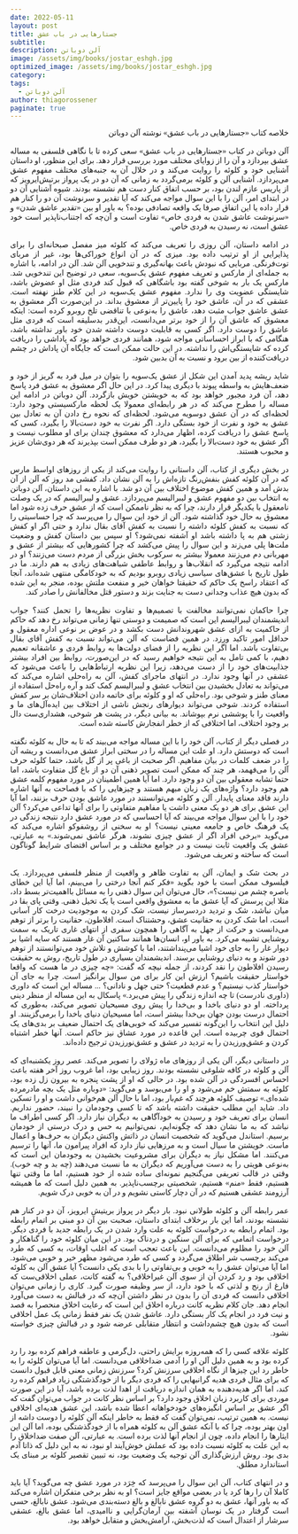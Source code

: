 ```yaml
---
date: 2022-05-11
layout: post
title: جستارهایی در باب عشق
subtitle: 
description: آلن دوباتن
image: /assets/img/books/jostar_eshgh.jpg
optimized_image: /assets/img/books/jostar_eshgh.jpg
category: 
tags:
  - آلن دوباتن
author: thiagorossener
paginate: true
---
```

<div align="justify" dir="rtl" style="font-family:vazir;">

خلاصه کتاب «جستارهایی در باب عشق» نوشته آلن دوباتن<br>
<br>
آلن دوباتن در کتاب «جستارهایی در باب عشق» سعی کرده تا با نگاهی فلسفی به مساله عشق بپردازد و آن را از زوایای مختلف مورد بررسی قرار دهد. برای این منظور، او داستان آشنایی خود و کلوئه را روایت می‌کند و در خلال آن به جنبه‌های مختلف مفهوم عشق می‌پردازد. آشنایی آلن و کلوئه برمی‌گردد به زمانی که آن دو در یک پرواز برتیش‌ایرویز که از پاریس عازم لندن بود، بر حسب اتفاق کنار دست هم نشسته بودند. شیوه آشنایی آن دو در ابتدای امر، آلن را با این سوال مواجه می‌کند که آیا تقدیر و سرنوشت آن دو را کنار هم قرار داده یا این اتفاق صرفا یک واقعه تصادفی بوده؟ به باور او بین «تقدیر عاشق شدن» و «سرنوشت عاشق شدن به فردی خاص» تفاوت است و آن‌چه که اجتناب‌ناپذیر است خود عشق است، نه رسیدن به فردی خاص.<br>
<br>
در ادامه داستان، آلن روزی را تعریف می‌کند که کلوئه میز مفصل صبحانه‌ای را برای پذایرایی از او ترتیب داده بود. میزی که در آن انواع خوراکی‌ها بود، غیر از مربای توت‌فرنگی. مربایی که نبودش باعث بهانه‌گیری و تندخویی آلن ‌شد. آلن در ادامه، با اشاره به جمله‌ای از مارکس و تعریف مفهوم عشق یک‌سویه، سعی در توضیح این تندخویی شد. مارکس یک بار به شوخی گفته بود باشگاهی که قبول کند فردی مثل او عضوش باشد، شایستگی عضویت وی را ندارد. مفهوم عشق یک‌سویه در این کلام طنز نهفته است. عشقی که در آن، عاشق خود را پایین‌تر از معشوق بداند. در این‌صورت اگر معشوق به عشق عاشق جواب مثبت دهد، عاشق را به‌نوعی با تناقضی تلخ روبرو کرده است: اینکه معشوق که عاشق آن را از خود برتر می‌دانست، این‌قدر بدسلیقه است که فردی مثل عاشق را دوست دارد. اگر کسی به قابلیت دوست داشته شدن خود باور نداشته باشد، هنگامی که با ابراز احساساتی مواجه شود، همانند فردی خواهد بود که پاداشی را دریافت کرده که شایستگی‌اش را نداشته. در این حالت ممکن است که جایگاه آن پاداش در چشم دریافت‌کننده از بین برود و نسبت به آن بدبین شود.<br>
<br>
شاید ریشه پدید آمدن این شکل از عشق یک‌سویه را بتوان در میل فرد به گریز از خود و ضعف‌هایش به واسطه پیوند با دیگری پیدا کرد. در این حال اگر معشوق به عشق فرد پاسخ دهد، آن فرد مجبور خواهد بود که به خویشتن خویش بازگردد. آلن دوباتن در ادامه این مساله را مطرح می‌کند که در هر رابطه‌ای معمولا یک لحظه مارکسیستی وجود دارد: لحظه‌ای که در آن عشق دوسویه می‌شود. لحظه‌ای که نحوه رخ دادن آن به تعادل بین عشق به خود و نفرت از خود بستگی دارد. اگر نفرت به خود دست‌بالا را بگیرد، کسی که پاسخ عشق را دریافت کرده، اظهار می‌دارد که معشوق چندان برای او مطلوب نیست و اگر عشق به خود دست‌بالا را بگیرد، هر دو طرف ممکن است بپذیرند که هر دوی‌شان عزیز و محبوب هستند.<br>
<br>
در بخش دیگری از کتاب، آلن داستانی را روایت می‌کند از یکی از روزهای اواسط مارس که در آن کلوئه کفش بنفش‌رنگ تازه‌اش را به آلن نشان داد. کفشی مد روز که آلن از آن بدش آمد و همین کفش موضوع اختلاف بین آن دو شد. با اشاره به این داستان، آلن دوباتن به انتخاب بین دو مفهوم عشق و لیبرالیسم می‌پردازد. عشق و لیبرالیسم که در یک وصلت نامعقول با یکدیگر قرار دارند، چرا که به‌ نظر ناممکن است که از عشق حرف زده شود اما معشوق به حال خود گذاشته شود. آلن از خود این سوال را می‌پرسد که چرا حساسیتی را که نسبت به کفش کلوئه داشته را نسبت به کفش آقای بقال ندارد و حتی اگر او کفش زشتی هم به پا داشته باشد او آشفته نمی‌شود؟ او سپس بین داستان کفش و وضعیت ملت‌ها پلی می‌زند و این سوال را پیش می‌کشد که چرا کشورهایی که بیشتر از عشق و مهربانی دم می‌زنند معمولا بیشتر به سرکوب بخش بزرگی از مردم دست می‌زنند؟ او در ادامه نتیجه می‌گیرد که انقلاب‌ها و روابط عاطفی شباهت‌های زیادی به هم دارند. ما در طول تاریخ با عشق‌های سیاسی زیادی روبرو بودیم که به خودکامگی منتهی شده‌اند، آنجا که اعتقاد راسخ یک حاکم که حقیقتا خواهان خیر و منفعت ملتش بوده، منجر به این شده که بدون هیچ عذاب وجدانی دست به جنایت بزند و دستور قتل مخالفانش را صادر کند.<br>
<br>
چرا حاکمان نمی‌توانند مخالفت با تصمیم‌ها و تفاوت نظریه‌ها را تحمل کنند؟ جواب اندیشمندان لیبرالیسم این است که صمیمت و دوستی تنها زمانی می‌تواند رخ دهد که حاکم از حاکمیت به ازای عشق شهروندانش دست بکشد و در عوض بر نوعی اداره معقول و حداقل امور تاکید ورزد. در همین فضاست که آلن می‌تواند نسبت به کفش آقای بقال بی‌تفاوت باشد. اما اگر این نظریه را از فضای دولت‌ها به روابط فردی و عاشقانه تعمیم دهیم، با کمی تامل به این نتیجه خواهیم رسید که در این‌صورت، روابط بین افراد بیشتر جذابیت‌های خود را از دست می‌دهد، زیرا این نظریه ارتباط‌هایی را باعث می‌شود که عشقی در آنها وجود ندارد. در انتهای ماجرای کفش، آلن به راه‌حلی اشاره می‌کند که می‌تواند به تعادل بخشیدن بین انتخاب عشق و لیبرالیسم کمک کند و آره راه‌حل استفاده از معنای طنز و شوخی بود. راه‌حلی که او و کلوئه برای خاتمه دادن اختلاف‌شان بر سر کفش استفاده کردند. شوخی می‌تواند دیوارهای رنجش ناشی از اختلاف بین ایده‌آل‌های ما و واقعیت را با پوششی نرم بپوشاند. به بیانی دیگر، در پشت هر شوخی، هشداری‌ست دال بر وجود اختلاف، اما اختلافی که از خطر انفجارش کاسته شده است.<br>
<br>
در فصلی دیگر از کتاب، آلن خود را با این مساله مواجه می‌بیند که تا به حال به کلوئه نگفته است که دوستش دارد. او علت این مساله را در سختی ابراز عشق می‌دانست و ریشه آن را در ضعف کلمات در بیان مفاهیم. اگر صحبت از باغی پر از گل باشد، حتما کلوئه حرف آلن را می‌فهمد، هر چند که ممکن است تصویر ذهنی آن دو از باغ گل متفاوت باشد، اما حتما تشابه معقولی بین آن دو وجود دارد. اما آیا همین اطمینان در مورد مفهوم کلمه عشق هم وجود دارد؟ واژه‌های یک زبان مبهم‌ هستند و چیزهایی را که با فصاحت به آنها اشاره دارند فاقد معنای پایدار. آلن و کلوئه می‌توانستند در مورد عاشق بودن حرف بزنند، اما آیا این عشق برای هر دو یک معنی داشت یا مفاهیم متفاوتی را برای آنها تداعی می‌کرد؟ آلن خود را با این سوال مواجه می‌بیند که آیا احساسی که در مورد عشق دارد نتیجه زندگی در یک فرهنگ خاص و جامعه معینی نیست؟ او به سخنی از روشفوکو اشاره می‌کند که می‌گوید «برخی افراد اگر از عشق چیزی نشوند، هرگر عاشق نمی‌شوند.» به عبارتی، عشق یک واقعیت ثابت نیست و در جوامع مختلف و بر اساس اقتضای شرایط گوناگون است که ساخته و تعریف می‌شود.<br>
<br>
در بحث شک و ایمان، آلن به تفاوت ظاهر و واقعیت از منظر فلسفی می‌پردازد. یک فیلسوف ممکن است با خود بگوید «فکر کنم آنجا درختی را می‌بینم، اما آیا این خطای باصره چشم من نیست؟»، حال می‌توان این سوال ذهنی را به مسائل بااهمیت‌تر بسط داد، مثلا این پرسش که آیا عشق ما به معشوق واقعی است یا یک تخیل ذهنی. وقتی پای بقا در میان نباشد، شک و تردید دردسرساز نیست، شک کردن به موجودیت درخت کار آسانی است، اما شک کردن به حقانیت عشق، وحشتناک است. افلاطون، حقانیت را برتر از توهم می‌دانست و حرکت از جهل به آگاهی را همچون سفری از انتهای غاری تاریک به سمت روشنایی تشبیه می‌کرد. به باور او، انسان‌ها همانند ساکنین آن غار هستند که سایه اشیا بر دیوار غار را به جای خود اشیا می‌پنداشتند، اما با کوشش و تلاش خود می‌توانستند از توهم دور شوند و به دنیای روشنایی برسند. اندیشمندان بسیاری در طول تاریخ، روش به حقیقت رسیدن افلاطون را نقد کردند، از جمله نیچه که گفت: «چه چیزی در ما هست که واقعا خواستار حقیقت باشیم؟ ارزش این کار برای من سوال برانگیز است. چرا به جای آن خواستار کذب نیستیم؟ و عدم قطعیت؟ حتی جهل و نادانی؟ ... مساله این است که داوری (داوری نادرست) تا چه اندازه زندگی را پیش می‌برد.» پاسکال به این مساله از منظر دینی پرداخته. او دو دنیای باخدا و بی‌خدا را پیش روی مسیحیان تصویر می‌کند، به‌طوری که احتمال درست بودن جهان بی‌خدا بیشتر است، اما مسیحیان دنیای باخدا را برمی‌گزینند. او دلیل این انتخاب را این‌گونه تفسیر می‌کند که خوبی‌های یک احتمال ضعیف بر بدی‌های یک احتمال قوی چربیده است. این قاعده در مورد عشاق نیز حاکم است. آنها خطر اشتباه کردن و عشق‌ورزیدن را به تردید در عشق و عشق‌نورزیدن ترجیح داده‌اند.<br>
<br>
در داستانی دیگر، آلن یکی از روزهای ماه ژولای را تصویر می‌کند. عصر روز یکشنبه‌ای که آلن و کلوئه در کافه شلوغی نشسته بودند. روز زیبایی بود، اما غروب روز آخر هفته باعث احساس افسردگی در آلن شده بود. در حالی که او از پشت پنجره به بیرون زل زده بود، کلوئه به سمتش خم می‌شود و او را می‌بوسد و می‌گوید: «دوباره مثل یک بچه مادرمرده شده‌ای.» توصیف کلوئه هرچند که غم‌بار بود، اما با حال آلن هم‌خوانی داشت و او را تسکین داد. شاید این مطلب حقیقت داشته باشد که تا کسی وجودمان را نبیند، حضور نداریم. انسان برای تعریف خود و رسیدن به خودآگاهی به دیگران نیاز دارد. اگر کسی اطراف ما نباشد که به ما نشان دهد که چگونه‌ایم، نمی‌توانیم به حس و درک درستی از خودمان برسیم. استاندل می‌گوید که شخصیت انسان در ذاتش واکنش دیگران به حرف‌ها و اعمال ماست. خویشتن ما سیال است و به مرزهایی نیاز دارد که افراد پیرامون ما، آنها را ترسیم می‌کنند. اما مشکل نیاز به دیگران برای مشروعیت بخشیدن به وجودمان این است که به‌نوعی هویتی را به دست می‌آوریم که دیگران به ما نسبت می‌دهند (چه بد و چه خوب).  وقتی در قالب تعریفی می‌گنجیم نمونه‌ای ساده شده از خود هستیم، اما ما وقتی تنها هستیم، فقط «منم» هستیم، شخصیتی برچسب‌ناپذیر. به همین دلیل است که ما همیشه آرزومند عشقی هستیم که در آن دچار کاستی نشویم و در آن به خوبی درک شویم.<br>
<br>
عمر رابطه آلن و کلوئه طولانی نبود. بار دیگر در پرواز بریتیش ایرویز، آن دو در کنار هم نشسته بودند، اما این بار برخلاف ابتدای داستان، صحبت بین آن دو مبنی بر اتمام رابطه بود. اتمام رابطه به درخواست کلوئه به علت وارد شدن در یک رابطه جدید با فردی دیگر. درخواست اتمامی که برای آلن سنگین و دردناک بود. در این میان کلوئه خود را گناهکار و آلن خود را مظلوم می‌دانست. این باعث تعجب است که اغلب اوقات، به کسی که طرد می‌کند برچسب شر اطلاق می‌گردد و کسی که طرد می‌شود مظهر خیر و خوبی می‌شود. اما آیا می‌توان عشق را به خوبی و بی‌تفاوتی را با بدی یکی دانست؟ آیا عشق آلن به کلوئه اخلاقی بود و رد کردن آن از سوی آلن غیراخلاقی؟ به گفته کانت، عملی اخلاقی‌ست که فارغ از رنج و لذتی که با خود دارد، از سر وظیفه صورت گیرد. کاری را زمانی می‌توان اخلاقی دانست که فردی آن را بدون در نظر داشتن آن‌چه که در قبالش به دست می‌آورد انجام دهد. جان کلام نظریه کانت درباره اخلاق این است که رعایت اخلاق منحصرا به قصد و نیت فرد در انجام یک کار بستگی دارد. عاشق شدن یک نفر فقط زمانی یک عمل اخلاقی است که بدون هیچ چشم‌داشت و انتظار متقابلی عرضه شود و در قبالش چیزی خواسته نشود.<br>
<br>
کلوئه علاقه کسی را که همه‌روزه برایش راحتی، دل‌گرمی و عاطفه فراهم کرده بود را رد کرده بود و به همین دلیل آلن او را آدمی ضداخلاقی می‌دانست. اما آیا می‌توان کلوئه را به خاطر رد این چیزها از نگاه اخلاقی سرزنش کرد؟ سرزنش زمانی معنی قابل قبول دانست که برای مثال فردی هدیه گرانبهایی را که فردی دیگر با از خودگذشتگی زیاد فراهم کرده رد کند، اما اگر هدیه‌دهنده به همان اندازه دریافت از اهدا لذت برده باشد، آیا در این صورت موردی برای کاربرد زبان اخلاق وجود دارد؟ بر اساس نظر کانت در جواب می‌توان گفت که اگر عشق بر اساس انگیزه‌های خودخواهانه اعطا شده باشد، این عشق هدیه‌ای اخلاقی نیست. به همین ترتیب، نمی‌توان گفت که فقط به خاطر اینکه آلن کلوئه را دوست داشه از اون بهتر بوده، چرا که با آنکه عشق آلن به کلوئه همراه با از خودگذشتگی‌ بوده، اما آلن این ایثارها را انجام داده، چون از انجام آنها لذت برده است. به عبارتی، آلن صفت ضداخلاق را به این علت به کلوئه نسبت داده بود که عملش خوش‌آیند او نبود، نه به این دلیل که ذاتا آدم بدی بود. روش ارزش‌گذاری آلن توجیه یک وضعیت بود، نه تبیین تقصیر کلوئه بر مبنای یک استاندارد مطلق.<br>
<br>
و در انتهای کتاب، آلن این سوال را می‌پرسد که خِرَد در مورد عشق چه می‌گوید؟ آیا باید کاملا آن را رها کرد یا در بعضی مواقع جایز است؟ او به نظر برخی متفکران اشاره می‌کند که به باور آنها، عشق به دو گروه عشق نابالغ و بالغ دسته‌بندی می‌شود. عشق نابالغ، حسی است گرفتار در یک نوسان آشفته بین آرمان‌گرایی و ناامیدی، اما عشق بالغ، عشقی سرشار از اعتدال است که لذت‌بخش، آرامش‌بخش و متقابل خواهد بود.
